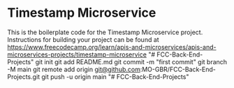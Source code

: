 # Timestamp Microservice

This is the boilerplate code for the Timestamp Microservice project. Instructions for building your project can be found at https://www.freecodecamp.org/learn/apis-and-microservices/apis-and-microservices-projects/timestamp-microservice
"# FCC-Back-End-Projects"  git init git add README.md git commit -m "first commit" git branch -M main git remote add origin git@github.com:MO-GBR/FCC-Back-End-Projects.git git push -u origin main
"# FCC-Back-End-Projects" 
